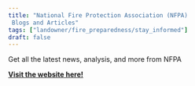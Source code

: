 ```yaml
---
title: "National Fire Protection Association (NFPA)
 Blogs and Articles"
tags: ["landowner/fire_preparedness/stay_informed"]
draft: false
---
```


Get all the latest news, analysis, and more from NFPA

[**Visit the website here!**](https://www.nfpa.org/news-blogs-and-articles)

